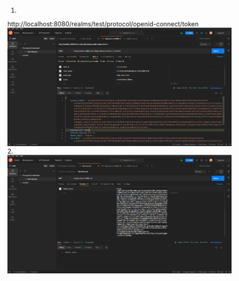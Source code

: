 1.
http://localhost:8080/realms/test/protocol/openid-connect/token
![...](media/Screenshot_42.png)
2.
![...](media/Screenshot_43.png)
